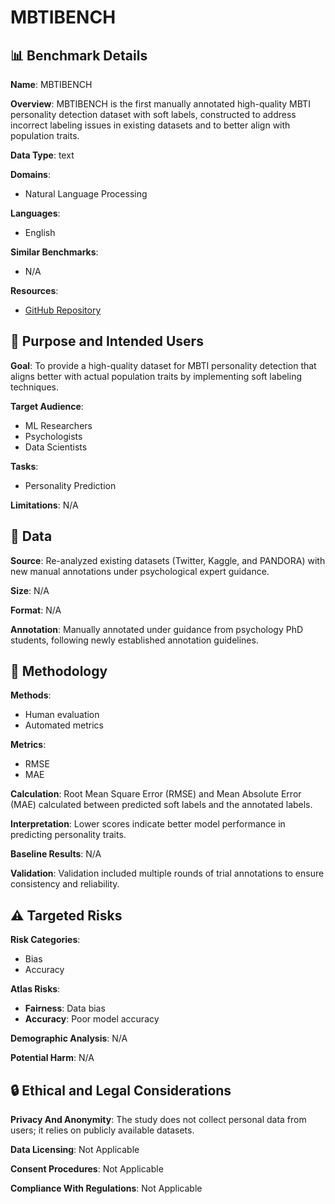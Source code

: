 # MBTIBENCH

## 📊 Benchmark Details

**Name**: MBTIBENCH

**Overview**: MBTIBENCH is the first manually annotated high-quality MBTI personality detection dataset with soft labels, constructed to address incorrect labeling issues in existing datasets and to better align with population traits.

**Data Type**: text

**Domains**:
- Natural Language Processing

**Languages**:
- English

**Similar Benchmarks**:
- N/A

**Resources**:
- [GitHub Repository](https://github.com/Personality-NLP/MbtiBench)

## 🎯 Purpose and Intended Users

**Goal**: To provide a high-quality dataset for MBTI personality detection that aligns better with actual population traits by implementing soft labeling techniques.

**Target Audience**:
- ML Researchers
- Psychologists
- Data Scientists

**Tasks**:
- Personality Prediction

**Limitations**: N/A

## 💾 Data

**Source**: Re-analyzed existing datasets (Twitter, Kaggle, and PANDORA) with new manual annotations under psychological expert guidance.

**Size**: N/A

**Format**: N/A

**Annotation**: Manually annotated under guidance from psychology PhD students, following newly established annotation guidelines.

## 🔬 Methodology

**Methods**:
- Human evaluation
- Automated metrics

**Metrics**:
- RMSE
- MAE

**Calculation**: Root Mean Square Error (RMSE) and Mean Absolute Error (MAE) calculated between predicted soft labels and the annotated labels.

**Interpretation**: Lower scores indicate better model performance in predicting personality traits.

**Baseline Results**: N/A

**Validation**: Validation included multiple rounds of trial annotations to ensure consistency and reliability.

## ⚠️ Targeted Risks

**Risk Categories**:
- Bias
- Accuracy

**Atlas Risks**:
- **Fairness**: Data bias
- **Accuracy**: Poor model accuracy

**Demographic Analysis**: N/A

**Potential Harm**: N/A

## 🔒 Ethical and Legal Considerations

**Privacy And Anonymity**: The study does not collect personal data from users; it relies on publicly available datasets.

**Data Licensing**: Not Applicable

**Consent Procedures**: Not Applicable

**Compliance With Regulations**: Not Applicable
